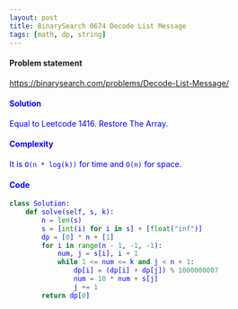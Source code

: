 ```yaml
---
layout: post
title: BinarySearch 0674 Decode List Message
tags: [math, dp, string]
---
```


#### Problem statement

<a href="https://binarysearch.com/problems/Decode-List-Message/"> <font color = blue>https://binarysearch.com/problems/Decode-List-Message/

#### Solution
Equal to Leetcode 1416. Restore The Array.

#### Complexity
It is `O(n * log(k))` for time and `O(n)` for space.

#### Code
```python
class Solution:
    def solve(self, s, k):
        n = len(s)
        s = [int(i) for i in s] + [float("inf")]
        dp = [0] * n + [1]
        for i in range(n - 1, -1, -1):
            num, j = s[i], i + 1
            while 1 <= num <= k and j < n + 1:
                dp[i] = (dp[i] + dp[j]) % 1000000007
                num = 10 * num + s[j]
                j += 1
        return dp[0]
```
